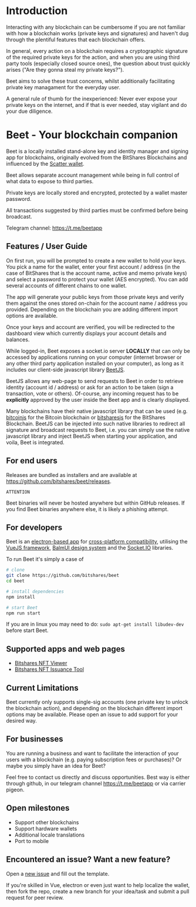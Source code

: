 # Introduction

Interacting with any blockchain can be cumbersome if you are not familiar with how a blockchain works (private keys and signatures) and haven't dug through the plentiful features that each blockchain offers.

In general, every action on a blockchain requires a cryptographic signature of the required private keys for the action, and when you are using third party tools (especially closed source ones), the question about trust quickly arises ("Are they gonna steal my private keys?").

Beet aims to solve these trust concerns, whilst additionally facilitating private key managament for the everyday user.

A general rule of thumb for the inexperienced: Never ever expose your private keys on the internet, and if that is ever needed, stay vigilant and do your due diligence.

# Beet - Your blockchain companion

Beet is a locally installed stand-alone key and identity manager and signing app for blockchains, originally evolved from the BitShares Blockchains and influenced by the [Scatter wallet](https://github.com/GetScatter).

Beet allows separate account management while being in full control of what data to expose to third parties.

Private keys are locally stored and encrypted, protected by a wallet master password.

All transactions suggested by third parties must be confirmed before being broadcast.

Telegram channel: https://t.me/beetapp

## Features / User Guide

On first run, you will be prompted to create a new wallet to hold your keys. You pick a name for the wallet,
enter your first account / address (in the case of BitShares that is the account name, active and memo private keys) and select a password to protect your wallet (AES encrypted). You can add several accounts
of different chains to one wallet.

The app will generate your public keys from those private keys and verify them against the ones stored on-chain for the account name / address you provided. Depending on the blockchain you are adding different import options are available.

Once your keys and account are verified, you will be redirected to the dashboard view which currently displays your account details and balances.

While logged-in, Beet exposes a socket.io server **LOCALLY** that can only be accessed by applications running on your computer (internet browser or any other third party application installed on your computer),
as long as it includes our client-side javascript library [BeetJS](https://github.com/bitshares/beet-js).

BeetJS allows any web-page to send requests to Beet in order to retrieve identity (account id / address) or ask for an action to be taken (sign a transaction, vote or others).
Of-course, any incoming request has to be **explicitly** approved by the user inside the Beet app and is clearly displayed.

Many blockchains have their native javascript library that can be used (e.g. [bitcoinjs](https://github.com/bitcoinjs/bitcoinjs-lib) for the Bitcoin blockchain or [bitsharesjs](https://github.com/bitshares/bitsharesjs) for the BitShares Blockchain. BeetJS can be injected into such native libraries to redirect all signature and broadcast requests to Beet, i.e. you can simply use the native javascript library and inject BeetJS when starting your application, and voila, Beet is integrated.

## For end users

Releases are bundled as installers and are available at https://github.com/bitshares/beet/releases.

    ATTENTION

Beet binaries will never be hosted anywhere but within GitHub releases. If you find Beet binaries anywhere else, it is likely a phishing attempt.

## For developers

Beet is an [electron-based app](https://www.electronjs.org) for [cross-platform compatibility](https://www.electron.build), utilising the [VueJS framework](https://blog.vuejs.org/posts/vue-3-as-the-new-default.html), [BalmUI design system](https://material.balmjs.com) and the [Socket.IO](https://socket.io) libraries.

To run Beet it's simply a case of

``` bash
# clone
git clone https://github.com/bitshares/beet
cd beet

# install dependencies
npm install

# start Beet
npm run start
```

If you are in linux you may need to do: `sudo apt-get install libudev-dev` before start Beet.

## Supported apps and web pages

 - [Bitshares NFT Viewer](https://github.com/BTS-CM/NFT_Viewer)
 - [Bitshares NFT Issuance Tool](https://github.com/BTS-CM/Bitshares_NFT_Issuance_Tool)

## Current Limitations

Beet currently only supports single-sig accounts (one private key to unlock the blockchain action), and depending on the blockchain different import options may be available.
Please open an issue to add support for your desired way.

## For businesses

You are running a business and want to facilitate the interaction of your users with a blockchain (e.g. paying subscription fees or purchases)?
Or maybe you simply have an idea for Beet?

Feel free to contact us directly and discuss opportunities. Best way is either through github, in our telegram channel https://t.me/beetapp or via carrier pigeon.

## Open milestones

 - Support other blockchains
 - Support hardware wallets
 - Additional locale translations
 - Port to mobile

## Encountered an issue? Want a new feature?

Open a [new issue](https://github.com/bitshares/beet/issues/new/choose) and fill out the template.

If you're skilled in Vue, electron or even just want to help localize the wallet, then fork the repo, create a new branch for your idea/task and submit a pull request for peer review.